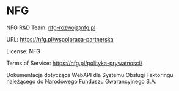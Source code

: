 # NFG
NFG R&D Team: nfg-rozwoj@nfg.pl

URL: https://nfg.pl/wspolpraca-partnerska

License: NFG

Terms of Service: https://nfg.pl/polityka-prywatnosci/

Dokumentacja dotycząca WebAPI dla Systemu Obsługi Faktoringu należącego do Narodowego Funduszu Gwarancyjnego S.A.